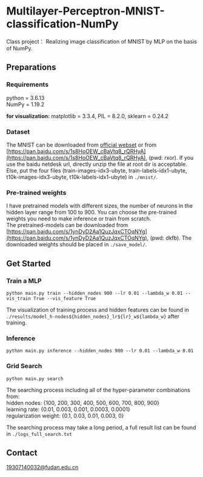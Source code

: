 # Multilayer-Perceptron-MNIST-classification-NumPy
Class project： Realizing image classification of MNIST by MLP on the basis of NumPy.


## Preparations

### Requirements 
python = 3.6.13  
NumPy = 1.19.2  

**for visualization:** matplotlib = 3.3.4, PIL = 8.2.0, sklearn = 0.24.2  

### Dataset 
The MNIST can be downloaded from [official webset](http://yann.lecun.com/exdb/mnist/) or from [https://pan.baidu.com/s/1s8HoOEW_cBaVtq8_rQRHyA](https://pan.baidu.com/s/1s8HoOEW_cBaVtq8_rQRHyA), (pwd: rxor). If you use the baidu netdesk url, directly unzip the file at root dir is acceptable. Else, put the four files (train-images-idx3-ubyte, train-labels-idx1-ubyte, t10k-images-idx3-ubyte, t10k-labels-idx1-ubyte) in `./mnist/`. 

### Pre-trained weights
I have pretrained models with different sizes, the number of neurons in the hidden layer range from 100 to 900. You can choose the pre-trained weights you need to make inference or train from scratch.  
The pretrained-models can be downloaded from [https://pan.baidu.com/s/1ynDyD2Aa1QuzJqxCTOqNYg](https://pan.baidu.com/s/1ynDyD2Aa1QuzJqxCTOqNYg), (pwd: dkfb). The downloaded weights should be placed in `./save_model/`.


## Get Started

### Train a MLP
```
python main.py train --hidden_nodes 900 --lr 0.01 --lambda_w 0.01 --vis_train True --vis_feature True
```
The visualization of training process and hidden features can be found in `./results/model_h-nodes${hidden_nodes}_lr${lr}_w${lambda_w}` after training.

### Inference
```
python main.py inference --hidden_nodes 900 --lr 0.01 --lambda_w 0.01
```

### Grid Search
```
python main.py search
```
The searching process including all of the hyper-parameter combinations from:  
hidden nodes: {100, 200, 300, 400, 500, 600, 700, 800, 900}  
learning rate: {0.01, 0.003, 0.001, 0.0003, 0.0001}  
regularization weight: {0.1, 0.03, 0.01, 0.003, 0}  

The searching process may take a long period, a full result list can be found in `./logs_full_search.txt`


## Contact

19307140032@fudan.edu.cn

